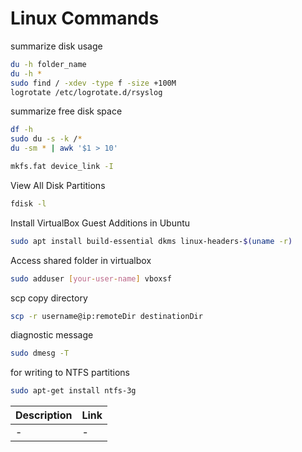 # Linux Commands

summarize disk usage
```sh
du -h folder_name
du -h *
sudo find / -xdev -type f -size +100M
logrotate /etc/logrotate.d/rsyslog
```

summarize free disk space
```sh
df -h
sudo du -s -k /*
du -sm * | awk '$1 > 10'
```

```sh
mkfs.fat device_link -I
```

View All Disk Partitions
```sh
fdisk -l
```

Install VirtualBox Guest Additions in Ubuntu
```sh
sudo apt install build-essential dkms linux-headers-$(uname -r)
```

Access shared folder in virtualbox
```sh
sudo adduser [your-user-name] vboxsf
```

scp copy directory
```sh
scp -r username@ip:remoteDir destinationDir
```

diagnostic message
```sh
sudo dmesg -T
```

for writing to NTFS partitions
```sh
sudo apt-get install ntfs-3g
```


| Description | Link |
| ------ | ------ |
| - | -|
